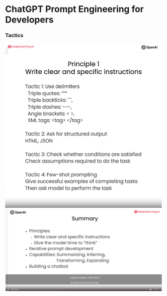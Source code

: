 # ChatGPT Prompt Engineering for Developers

### Tactics
![Tactics](DLAI-Learning-Platform-Beta.png)
![Recap](DLAI-Learning-Platform-Beta(1).png)
